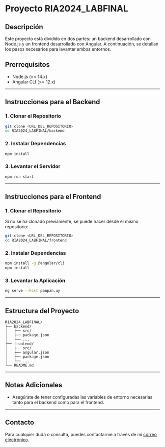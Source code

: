 
# Proyecto RIA2024_LABFINAL

## Descripción

Este proyecto está dividido en dos partes: un backend desarrollado con Node.js y un frontend desarrollado con Angular. A continuación, se detallan los pasos necesarios para levantar ambos entornos.

## Prerrequisitos

- Node.js (>= 14.x)
- Angular CLI (>= 12.x)

---

## Instrucciones para el Backend

### 1. Clonar el Repositorio

```bash
git clone <URL_DEL_REPOSITORIO>
cd RIA2024_LABFINAL/backend
```

### 2. Instalar Dependencias

```bash
npm install
```

### 3. Levantar el Servidor

```bash
npm run start
```

---

## Instrucciones para el Frontend

### 1. Clonar el Repositorio

Si no se ha clonado previamente, se puede hacer desde el mismo repositorio:

```bash
git clone <URL_DEL_REPOSITORIO>
cd RIA2024_LABFINAL/frontend
```

### 2. Instalar Dependencias

```bash
npm install -g @angular/cli
npm install
```

### 3. Levantar la Aplicación

```bash
ng serve --host panpan.uy
```

---

## Estructura del Proyecto

```plaintext
RIA2024_LABFINAL/
├── backend/
│   ├── src/
│   ├── package.json
│   └── ...
├── frontend/
│   ├── src/
│   ├── angular.json
│   ├── package.json
│   └── ...
└── README.md
```

---

## Notas Adicionales

- Asegúrate de tener configuradas las variables de entorno necesarias tanto para el backend como para el frontend.

---

## Contacto

Para cualquier duda o consulta, puedes contactarme a través de mi [correo electrónico](mailto:tucorreo@example.com).
